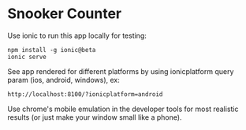 # Snooker Counter

Use ionic to run this app locally for testing:

    npm install -g ionic@beta
    ionic serve

See app rendered for different platforms by using ionicplatform query param (ios, android, windows), ex:

    http://localhost:8100/?ionicplatform=android

Use chrome's mobile emulation in the developer tools for most realistic results (or just make your window small like a phone).
